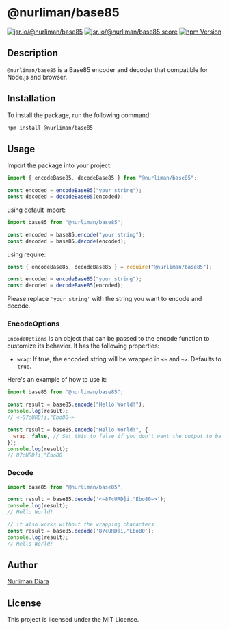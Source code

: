 # @nurliman/base85

[![jsr.io/@nurliman/base85](https://jsr.io/badges/@nurliman/base85)](https://jsr.io/@nurliman/base85)
[![jsr.io/@nurliman/base85 score](https://jsr.io/badges/@nurliman/base85/score)](https://jsr.io/@nurliman/base85)
[![npm Version](https://img.shields.io/npm/v/%40nurliman%2Fbase85)](https://www.npmjs.com/package/@nurliman/base85)

## Description

`@nurliman/base85` is a Base85 encoder and decoder that compatible for Node.js and browser.

## Installation

To install the package, run the following command:

```bash
npm install @nurliman/base85
```

## Usage

Import the package into your project:

```js
import { encodeBase85, decodeBase85 } from "@nurliman/base85";

const encoded = encodeBase85("your string");
const decoded = decodeBase85(encoded);
```

using default import:

```js
import base85 from "@nurliman/base85";

const encoded = base85.encode("your string");
const decoded = base85.decode(encoded);
```

using require:

```js
const { encodeBase85, decodeBase85 } = require("@nurliman/base85");

const encoded = encodeBase85("your string");
const decoded = decodeBase85(encoded);
```

Please replace `'your string'` with the string you want to encode and decode.

### EncodeOptions

`EncodeOptions` is an object that can be passed to the encode function to customize its behavior. It has the following properties:

- `wrap`: If true, the encoded string will be wrapped in `<~` and `~>`. Defaults to `true`.

Here's an example of how to use it:

```js
import base85 from "@nurliman/base85";

const result = base85.encode("Hello World!");
console.log(result);
// <~87cURD]i,"Ebo80~>

const result = base85.encode("Hello World!", {
  wrap: false, // Set this to false if you don't want the output to be wrapped
});
console.log(result);
// 87cURD]i,"Ebo80
```

### Decode

```js
import base85 from "@nurliman/base85";

const result = base85.decode('<~87cURD]i,"Ebo80~>');
console.log(result);
// Hello World!

// it also works without the wrapping characters
const result = base85.decode('87cURD]i,"Ebo80');
console.log(result);
// Hello World!
```

## Author

[Nurliman Diara](https://nurliman.dev)

## License

This project is licensed under the MIT License.
